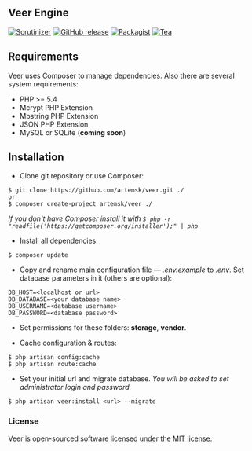 ## Veer Engine 


[![Scrutinizer](https://img.shields.io/scrutinizer/g/artemsk/veer.svg)](https://scrutinizer-ci.com/g/artemsk/veer/)
[![GitHub release](https://img.shields.io/github/release/artemsk/veer.svg)]()
[![Packagist](https://img.shields.io/packagist/l/artemsk/veer.svg)]()
[![Tea](https://img.shields.io/badge/cups%20of%20tea-396-ff69b4.svg)]()

## Requirements

Veer uses Composer to manage dependencies. Also there are several system requirements:
* PHP >= 5.4
* Mcrypt PHP Extension
* Mbstring PHP Extension
* JSON PHP Extension
* MySQL or SQLite (**coming soon**)

## Installation

- Clone git repository or use Composer:
```
$ git clone https://github.com/artemsk/veer.git ./
or
$ composer create-project artemsk/veer ./
```
*If you don't have Composer install it with `$ php -r "readfile('https://getcomposer.org/installer');" | php`*

- Install all dependencies: 
```
$ composer update
```

- Copy and rename main configuration file — *.env.example* to *.env*. Set database parameters in it (others are optional):
```
DB_HOST=<localhost or url>
DB_DATABASE=<your database name>
DB_USERNAME=<database username>
DB_PASSWORD=<database password>
```

- Set permissions for these folders: **storage**, **vendor**.

- Cache configuration & routes:
```
$ php artisan config:cache
$ php artisan route:cache
```

- Set your initial url and migrate database. *You will be asked to set administrator login and password.*
```
$ php artisan veer:install <url> --migrate
```

### License

Veer is open-sourced software licensed under the [MIT license](http://opensource.org/licenses/MIT).